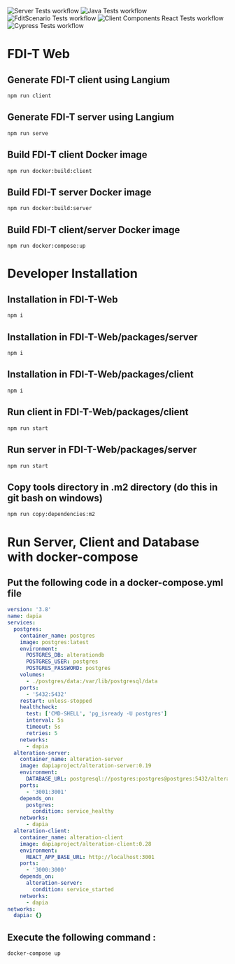 ![Server Tests workflow](https://github.com/DApIA-Project/FDI-T-Web/actions/workflows/node.js.yml/badge.svg)
![Java Tests workflow](https://github.com/DApIA-Project/FDI-T-Web/actions/workflows/java.yml/badge.svg)
![FditScenario Tests workflow](https://github.com/DApIA-Project/FDI-T-Web/actions/workflows/fditscenario.yml/badge.svg)
![Client Components React Tests workflow](https://github.com/DApIA-Project/FDI-T-Web/actions/workflows/components.yml/badge.svg)
![Cypress Tests workflow](https://github.com/DApIA-Project/FDI-T-Web/actions/workflows/cypress.yml/badge.svg)

# FDI-T Web

## Generate FDI-T client using Langium

```shell
npm run client
```

## Generate FDI-T server using Langium

```shell
npm run serve
```

## Build FDI-T client Docker image

```shell
npm run docker:build:client
```

## Build FDI-T server Docker image

```shell
npm run docker:build:server
```

## Build FDI-T client/server Docker image

```shell
npm run docker:compose:up
```

# Developer Installation

## Installation in FDI-T-Web

```shell
npm i
```

## Installation in FDI-T-Web/packages/server

```shell
npm i
```

## Installation in FDI-T-Web/packages/client

```shell
npm i
```

## Run client in FDI-T-Web/packages/client

```shell
npm run start
```

## Run server in FDI-T-Web/packages/server

```shell
npm run start
```

## Copy tools directory in .m2 directory (do this in git bash on windows)

```shell
npm run copy:dependencies:m2
```

# Run Server, Client and Database with docker-compose

## Put the following code in a docker-compose.yml file

```yml
version: '3.8'
name: dapia
services:
  postgres:
    container_name: postgres
    image: postgres:latest
    environment:
      POSTGRES_DB: alterationdb
      POSTGRES_USER: postgres
      POSTGRES_PASSWORD: postgres
    volumes:
      - ./postgres/data:/var/lib/postgresql/data
    ports:
      - '5432:5432'
    restart: unless-stopped
    healthcheck:
      test: ['CMD-SHELL', 'pg_isready -U postgres']
      interval: 5s
      timeout: 5s
      retries: 5
    networks:
      - dapia
  alteration-server:
    container_name: alteration-server
    image: dapiaproject/alteration-server:0.19
    environment:
      DATABASE_URL: postgresql://postgres:postgres@postgres:5432/alterationdb
    ports:
      - '3001:3001'
    depends_on:
      postgres:
        condition: service_healthy
    networks:
      - dapia
  alteration-client:
    container_name: alteration-client
    image: dapiaproject/alteration-client:0.28
    environment:
      REACT_APP_BASE_URL: http://localhost:3001
    ports:
      - '3000:3000'
    depends_on:
      alteration-server:
        condition: service_started
    networks:
      - dapia
networks:
  dapia: {}
```

## Execute the following command :

```shell
docker-compose up
```
